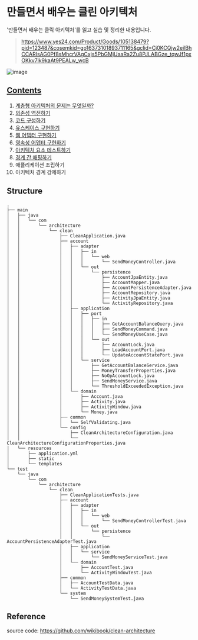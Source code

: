 # 만들면서 배우는 클린 아키텍처
'만들면서 배우는 클릭 아키텍처'를 읽고 실습 및 정리한 내용입니다.

> https://www.yes24.com/Product/Goods/105138479?pid=123487&cosemkid=go16373101893711165&gclid=Cj0KCQjw2eilBhCCARIsAG0Pf8sMhcrVAgCxjs5PbGMjUaaRa2Zu8PJLABGze_tqwJf1pxOKkv7lk9kaAt9PEALw_wcB

![image](https://image.yes24.com/goods/105138479/XL)

## [Contents](./contents)

1. [계층형 아키텍처의 문제는 무엇일까?](./contents/ch01-layer-architecture.md)
2. [의존성 역전하기](./contents/ch02-ioc.md)
3. [코드 구성하기](./contents/ch03-code.md)
4. [유스케이스 구현하기](./contents/ch04-usecase.md)
5. [웹 어뎁터 구현하기](./contents/ch05-web-adapter.md)
6. [영속성 어뎁터 구현하기](./contents/ch06-persistence-adapter.md)
7. [아키텍처 요소 테스트하기](./contents/ch07-architecture-test.md)
8. [경계 간 매핑하기](./contents/ch08-mapper.md)
9. 애플리케이션 조립하기
10. 아키텍처 경계 강제하기

## Structure
```
.
├── main
│   ├── java
│   │   └── com
│   │       └── architecture
│   │           └── clean
│   │               ├── CleanApplication.java
│   │               ├── account
│   │               │   ├── adapter
│   │               │   │   ├── in
│   │               │   │   │   └── web
│   │               │   │   │       └── SendMoneyController.java
│   │               │   │   └── out
│   │               │   │       └── persistence
│   │               │   │           ├── AccountJpaEntity.java
│   │               │   │           ├── AccountMapper.java
│   │               │   │           ├── AccountPersistenceAdapter.java
│   │               │   │           ├── AccountRepository.java
│   │               │   │           ├── ActivityJpaEntity.java
│   │               │   │           └── ActivityRepository.java
│   │               │   ├── application
│   │               │   │   ├── port
│   │               │   │   │   ├── in
│   │               │   │   │   │   ├── GetAccountBalanceQuery.java
│   │               │   │   │   │   ├── SendMoneyCommand.java
│   │               │   │   │   │   └── SendMoneyUseCase.java
│   │               │   │   │   └── out
│   │               │   │   │       ├── AccountLock.java
│   │               │   │   │       ├── LoadAccountPort.java
│   │               │   │   │       └── UpdateAccountStatePort.java
│   │               │   │   └── service
│   │               │   │       ├── GetAccountBalanceService.java
│   │               │   │       ├── MoneyTransferProperties.java
│   │               │   │       ├── NoOpAccountLock.java
│   │               │   │       ├── SendMoneyService.java
│   │               │   │       └── ThresholdExceededException.java
│   │               │   └── domain
│   │               │       ├── Account.java
│   │               │       ├── Activity.java
│   │               │       ├── ActivityWindow.java
│   │               │       └── Money.java
│   │               ├── common
│   │               │   └── SelfValidating.java
│   │               └── config
│   │                   ├── CleanArchitectureConfiguration.java
│   │                   └── CleanArchitectureConfigurationProperties.java
│   └── resources
│       ├── application.yml
│       ├── static
│       └── templates
└── test
    └── java
        └── com
            └── architecture
                └── clean
                    ├── CleanApplicationTests.java
                    ├── account
                    │   ├── adapter
                    │   │   ├── in
                    │   │   │   └── web
                    │   │   │       └── SendMoneyControllerTest.java
                    │   │   └── out
                    │   │       └── persistence
                    │   │           └── AccountPersistenceAdapterTest.java
                    │   ├── application
                    │   │   └── service
                    │   │       └── SendMoneyServiceTest.java
                    │   └── domain
                    │       ├── AccountTest.java
                    │       └── ActivityWindowTest.java
                    ├── common
                    │   ├── AccountTestData.java
                    │   └── ActivityTestData.java
                    └── system
                        └── SendMoneySystemTest.java
```

## Reference
source code: https://github.com/wikibook/clean-architecture